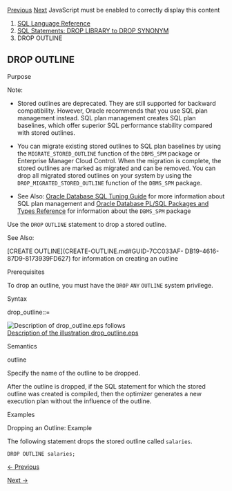 [Previous](DROP-OPERATOR.md) [Next](DROP-PACKAGE.md) JavaScript must be
enabled to correctly display this content

  1. [SQL Language Reference ](index.md)
  2. [ SQL Statements: DROP LIBRARY to DROP SYNONYM](SQL-Statements-DROP-LIBRARY-to-DROP-SYNONYM.md)
  3. DROP OUTLINE 

## DROP OUTLINE

Purpose

Note:

  * Stored outlines are deprecated. They are still supported for backward compatibility. However, Oracle recommends that you use SQL plan management instead. SQL plan management creates SQL plan baselines, which offer superior SQL performance stability compared with stored outlines.

  * You can migrate existing stored outlines to SQL plan baselines by using the `MIGRATE_STORED_OUTLINE` function of the `DBMS_SPM` package or Enterprise Manager Cloud Control. When the migration is complete, the stored outlines are marked as migrated and can be removed. You can drop all migrated stored outlines on your system by using the `DROP_MIGRATED_STORED_OUTLINE` function of the `DBMS_SPM` package. 

  * See Also: [Oracle Database SQL Tuning Guide](/pls/topic/lookup?ctx=en/database/oracle/oracle-database/23/sqlrf&id=TGSQL615) for more information about SQL plan management and [Oracle Database PL/SQL Packages and Types Reference](/pls/topic/lookup?ctx=en/database/oracle/oracle-database/23/sqlrf&id=ARPLS150) for information about the `DBMS_SPM` package 

Use the `DROP` `OUTLINE` statement to drop a stored outline.

See Also:

[CREATE OUTLINE](CREATE-OUTLINE.md#GUID-7CC033AF-
DB19-4616-87D9-8173939FD627) for information on creating an outline

Prerequisites

To drop an outline, you must have the `DROP` `ANY` `OUTLINE` system privilege.

Syntax

drop_outline::=

![Description of drop_outline.eps
follows](https://docs.oracle.com/en/database/oracle/oracle-database/23/sqlrf/img/drop_outline.gif)  
[Description of the illustration drop_outline.eps](img_text/drop_outline.md)

Semantics

outline

Specify the name of the outline to be dropped.

After the outline is dropped, if the SQL statement for which the stored
outline was created is compiled, then the optimizer generates a new execution
plan without the influence of the outline.

Examples

Dropping an Outline: Example

The following statement drops the stored outline called `salaries`.

    
    
    DROP OUTLINE salaries;


[← Previous](DROP-OPERATOR.md)

[Next →](DROP-PACKAGE.md)
